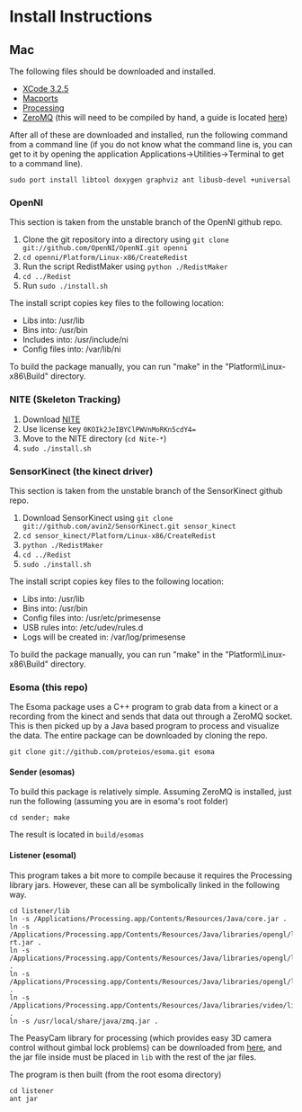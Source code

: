Install Instructions
====================

Mac
---

The following files should be downloaded and installed.

- [XCode 3.2.5](https://developer.apple.com/ios/download.action?path=/ios/ios_sdk_4.2__final/xcode_3.2.5_and_ios_sdk_4.2_final.dmg)
- [Macports](http://www.macports.org/install.php)
- [Processing](http://www.processing.org)
- [ZeroMQ](http://www.zeromq.org/intro:get-the-software) (this will need to be compiled by hand, a guide is located [here](http://blog.pmorelli.com/getting-zeromq-and-jzmq-running-on-mac-os-x))

After all of these are downloaded and installed, run the following command from a command line (if you do not know what the command line is, you can get to it by opening the application Applications->Utilities->Terminal to get to a command line).

    sudo port install libtool doxygen graphviz ant libusb-devel +universal


### OpenNI

This section is taken from the unstable branch of the OpenNI github repo.

1. Clone the git repository into a directory using `git clone git://github.com/OpenNI/OpenNI.git openni`
2. `cd openni/Platform/Linux-x86/CreateRedist`
3. Run the script RedistMaker using `python ./RedistMaker`
4. `cd ../Redist`
5. Run `sudo ./install.sh`

The install script copies key files to the following location:

 - Libs into: /usr/lib
 - Bins into: /usr/bin
 - Includes into: /usr/include/ni
 - Config files into: /var/lib/ni

To build the package manually, you can run "make" in the "Platform\Linux-x86\Build" directory.


### NITE (Skeleton Tracking)

1. Download [NITE](http://www.openni.org/downloadfiles/openni-compliant-middleware-binaries/33-latest-unstable)
2. Use license key `0KOIk2JeIBYClPWVnMoRKn5cdY4=`
3. Move to the NITE directory (`cd Nite-*`)
4. `sudo ./install.sh`

### SensorKinect (the kinect driver)

This section is taken from the unstable branch of the SensorKinect github repo.

1. Download SensorKinect using `git clone git://github.com/avin2/SensorKinect.git sensor_kinect`
2. `cd sensor_kinect/Platform/Linux-x86/CreateRedist`
3. `python ./RedistMaker`
4. `cd ../Redist`
5. `sudo ./install.sh`

The install script copies key files to the following location:

- Libs into: /usr/lib
- Bins into: /usr/bin
- Config files into: /usr/etc/primesense
- USB rules into: /etc/udev/rules.d
- Logs will be created in: /var/log/primesense

To build the package manually, you can run "make" in the "Platform\Linux-x86\Build" directory.

### Esoma (this repo)

The Esoma package uses a C++ program to grab data from a kinect or a recording from the kinect and sends that data out through a ZeroMQ socket. This is then picked up by a Java based program to process and visualize the data. The entire package can be downloaded by cloning the repo.

    git clone git://github.com/proteios/esoma.git esoma

#### Sender (esomas)

To build this package is relatively simple. Assuming ZeroMQ is installed, just run the following (assuming you are in esoma's root folder)

    cd sender; make

The result is located in `build/esomas`

#### Listener (esomal)

This program takes a bit more to compile because it requires the Processing library jars. However, these can all be symbolically linked in the following way.

    cd listener/lib
    ln -s /Applications/Processing.app/Contents/Resources/Java/core.jar .
    ln -s /Applications/Processing.app/Contents/Resources/Java/libraries/opengl/library/gluegen-rt.jar .
    ln -s /Applications/Processing.app/Contents/Resources/Java/libraries/opengl/library/jogl.jar .
    ln -s /Applications/Processing.app/Contents/Resources/Java/libraries/opengl/library/opengl.jar .
    ln -s /Applications/Processing.app/Contents/Resources/Java/libraries/video/library/video.jar .
    ln -s /usr/local/share/java/zmq.jar .

The PeasyCam library for processing (which provides easy 3D camera control without gimbal lock problems) can be downloaded from [here](http://mrfeinberg.com/peasycam/), and the jar file inside must be placed in `lib` with the rest of the jar files.

The program is then built (from the root esoma directory)

    cd listener
    ant jar
